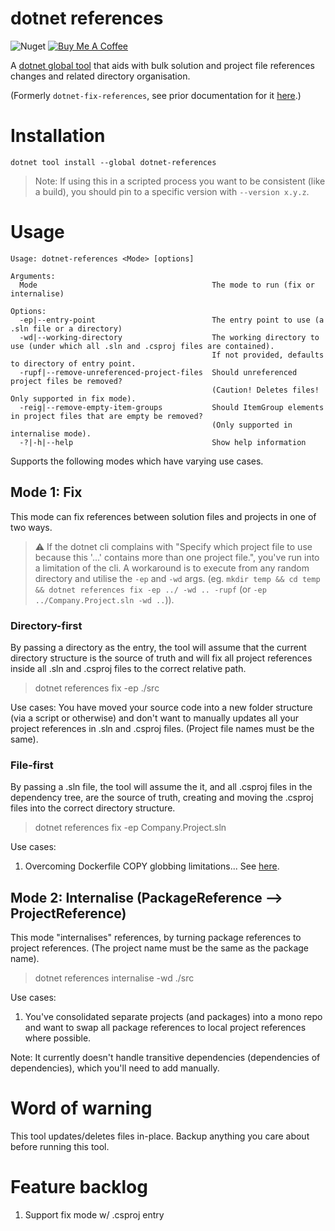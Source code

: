 # dotnet references

![Nuget](https://img.shields.io/nuget/dt/dotnet-references) <a href="https://www.buymeacoffee.com/benmccallum" target="_blank"><img src="https://bmc-cdn.nyc3.digitaloceanspaces.com/BMC-button-images/custom_images/orange_img.png" alt="Buy Me A Coffee" style="height: auto !important;width: auto !important;" ></a>

A [dotnet global tool](https://docs.microsoft.com/en-us/dotnet/core/tools/global-tools) 
that aids with bulk solution and project file references changes and related directory 
organisation.

(Formerly `dotnet-fix-references`, see prior documentation for it [here](docs/README-dotnet-fix-references.md).)

# Installation

```dotnet tool install --global dotnet-references```

> Note: If using this in a scripted process you want to be consistent (like a build), you should pin to a specific version with `--version x.y.z`.

# Usage

```
Usage: dotnet-references <Mode> [options]

Arguments:
  Mode                                       The mode to run (fix or internalise)

Options:
  -ep|--entry-point                          The entry point to use (a .sln file or a directory)
  -wd|--working-directory                    The working directory to use (under which all .sln and .csproj files are contained). 
                                             If not provided, defaults to directory of entry point.
  -rupf|--remove-unreferenced-project-files  Should unreferenced project files be removed?
                                             (Caution! Deletes files! Only supported in fix mode).
  -reig|--remove-empty-item-groups           Should ItemGroup elements in project files that are empty be removed?
                                             (Only supported in internalise mode).
  -?|-h|--help                               Show help information
```

Supports the following modes which have varying use cases.

## Mode 1: Fix
This mode can fix references between solution files and projects in one of two ways.

> :warning: If the dotnet cli complains with "Specify which project file to use because this '...' contains more than one project file.", you've run into a limitation of the cli. A workaround is to execute from any random directory and utilise the `-ep` and `-wd`  args. (eg. `mkdir temp && cd temp && dotnet references fix -ep ../ -wd .. -rupf` (or `-ep ../Company.Project.sln -wd ..`)).

### Directory-first 
By passing a directory as the entry, the tool will assume that the current directory structure is the source of truth and will fix all project references inside all .sln and .csproj files to the correct relative path.

> dotnet references fix -ep ./src

Use cases:
 You have moved your source code into a new folder structure (via a script or otherwise) and don't want to manually updates all your project references in .sln and .csproj files. (Project file names must be the same).

### File-first
By passing a .sln file, the tool will assume the it, and all .csproj files in the dependency tree, are the source of truth, creating and moving the .csproj files into the correct directory structure.

> dotnet references fix -ep Company.Project.sln

Use cases:
1. Overcoming Dockerfile COPY globbing limitations... See [here](docs/Dockerfile-use-case.md).

## Mode 2: Internalise (PackageReference --> ProjectReference)
This mode "internalises" references, by turning package references to project references.
(The project name must be the same as the package name).

> dotnet references internalise -wd ./src

Use cases:
1. You've consolidated separate projects (and packages) into a mono repo and want to swap all package references to local project references where possible.

Note: It currently doesn't handle transitive dependencies (dependencies of dependencies), which you'll need to add manually.

# Word of warning
This tool updates/deletes files in-place. Backup anything you care about before running this tool. 

# Feature backlog
1. Support fix mode w/ .csproj entry
